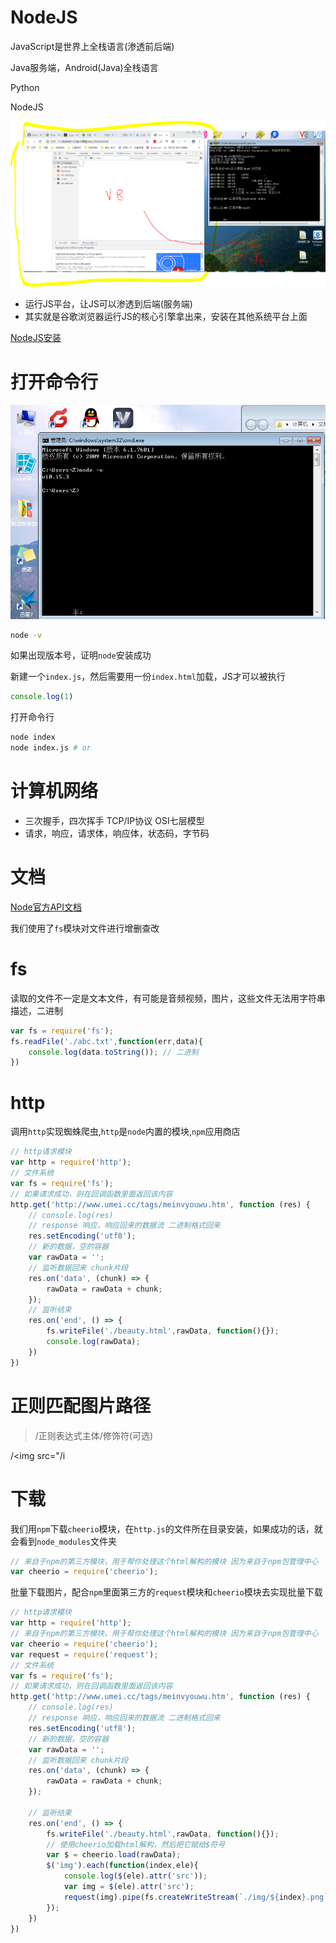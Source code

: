 # NodeJS

JavaScript是世界上全栈语言(渗透前后端)

Java服务端，Android(Java)全栈语言

Python

NodeJS

<img src="./day3/2.png" />

- 运行JS平台，让JS可以渗透到后端(服务端)
- 其实就是谷歌浏览器运行JS的核心引擎拿出来，安装在其他系统平台上面

[NodeJS安装](http://nodejs.cn/download/)

# 打开命令行

<img src="./day3/1.png" />

```sh
node -v
```
如果出现版本号，证明`node`安装成功


新建一个`index.js`，然后需要用一份`index.html`加载，JS才可以被执行

```js
console.log(1)
```
打开命令行
```sh
node index
node index.js # or
```

# 计算机网络

- 三次握手，四次挥手 TCP/IP协议 OSI七层模型
- 请求，响应，请求体，响应体，状态码，字节码

# 文档

[Node官方API文档](http://nodejs.cn/api/)

我们使用了`fs`模块对文件进行增删查改

# fs

读取的文件不一定是文本文件，有可能是音频视频，图片，这些文件无法用字符串描述，二进制
```js
var fs = require('fs');
fs.readFile('./abc.txt',function(err,data){
    console.log(data.toString()); // 二进制
})
```

# http

调用`http`实现蜘蛛爬虫,`http`是`node`内置的模块,`npm`应用商店
```js
// http请求模块
var http = require('http');
// 文件系统
var fs = require('fs');
// 如果请求成功，则在回调函数里面返回该内容
http.get('http://www.umei.cc/tags/meinvyouwu.htm', function (res) {
    // console.log(res)
    // response 响应，响应回来的数据流 二进制格式回来
    res.setEncoding('utf8');
    // 新的数据，空的容器
    var rawData = '';
    // 监听数据回来 chunk片段
    res.on('data', (chunk) => { 
        rawData = rawData + chunk; 
    });
    // 监听结束
    res.on('end', () => {
        fs.writeFile('./beauty.html',rawData, function(){});
        console.log(rawData);
    })
})
```

# 正则匹配图片路径

> /正则表达式主体/修饰符(可选)

/<img src="/i

# 下载

我们用`npm`下载`cheerio`模块，在`http.js`的文件所在目录安装，如果成功的话，就会看到`node_modules`文件夹

```js
// 来自于npm的第三方模块，用于帮你处理这个html解构的模块 因为来自于npm包管理中心
var cheerio = require('cheerio');
```
批量下载图片，配合`npm`里面第三方的`request`模块和`cheerio`模块去实现批量下载
```js
// http请求模块
var http = require('http');
// 来自于npm的第三方模块，用于帮你处理这个html解构的模块 因为来自于npm包管理中心
var cheerio = require('cheerio');
var request = require('request');
// 文件系统
var fs = require('fs');
// 如果请求成功，则在回调函数里面返回该内容
http.get('http://www.umei.cc/tags/meinvyouwu.htm', function (res) {
    // console.log(res)
    // response 响应，响应回来的数据流 二进制格式回来
    res.setEncoding('utf8');
    // 新的数据，空的容器
    var rawData = '';
    // 监听数据回来 chunk片段
    res.on('data', (chunk) => { 
        rawData = rawData + chunk; 
    });

    // 监听结束
    res.on('end', () => {
        fs.writeFile('./beauty.html',rawData, function(){});
        // 使用cheerio加载html解构，然后把它赋给$符号
        var $ = cheerio.load(rawData);
        $('img').each(function(index,ele){
            console.log($(ele).attr('src'));
            var img = $(ele).attr('src');
            request(img).pipe(fs.createWriteStream(`./img/${index}.png`))
        });
    })
})
```


